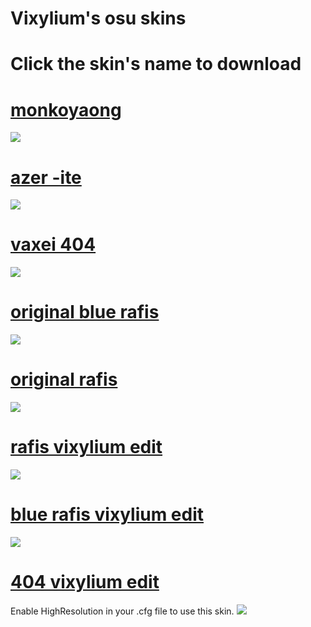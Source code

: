 # Vixylium's osu skins

# Click the skin's name to download

# [monkoyaong](https://drive.google.com/open?id=1qhe8UwuECkuVCqPtPzPPwDZdppALPFqP)
![](https://osu.ppy.sh/ss/14948061/95d2)

# [azer -ite](https://drive.google.com/open?id=1Ep8rpv-TOeYqh4LXMFbO2o3wk1tf-CN0)
![](https://osu.ppy.sh/ss/14948074/9f1e)

# [vaxei 404](https://skins.osuck.net/index.php?newsid=272)
![](https://skins.osuck.net/uploads/posts/2018-11/1541395297_screenshot993.jpg)

# [original blue rafis](https://skins.osuck.net/index.php?newsid=164)
![](https://skins.osuck.net/uploads/posts/2018-09/1537866734_gwd7ahb.jpg)

# [original rafis](https://skins.osuck.net/index.php?newsid=166)
![](https://osuskins.net/screenshots/ekynLzX.jpg)

# [rafis vixylium edit](https://drive.google.com/open?id=1_sPLmSPRDXh_VCvmkW0qk4JVP-G_oUas)
![](https://osu.ppy.sh/ss/14902825/b310)

# [blue rafis vixylium edit](https://drive.google.com/file/d/1_5mKYD44grZrjPULaYT6zbpm7R2Qpb-F/view?usp=sharing)
![](https://osu.ppy.sh/ss/14902824/7202)

# [404 vixylium edit](https://drive.google.com/open?id=1GwOKQfJxOI7-rjvashZJRHdP3_kVkdQ9)
Enable HighResolution in your .cfg file to use this skin.
![](https://osu.ppy.sh/ss/14902497/9f24)
